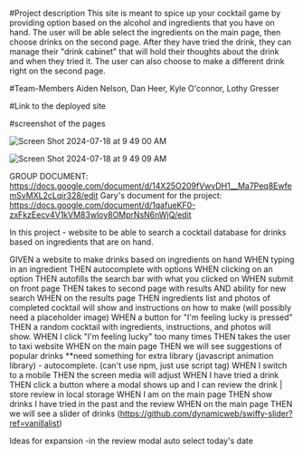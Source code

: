 #Project description
This site is meant to spice up your cocktail game by providing option based on the alcohol and ingredients that you have on hand. The user will be able select the ingredients on the main page, then choose drinks on the second page. After they have tried the drink, they can manage their "drink cabinet" that will hold their thoughts about the drink and when they tried it. The user can also choose to make a different drink right on the second page. 

#Team-Members
Aiden Nelson, Dan Heer, Kyle O'connor, Lothy Gresser

#Link to the deployed site

#screenshot of the pages

![Screen Shot 2024-07-18 at 9 49 00 AM](https://github.com/user-attachments/assets/8d22c159-abf8-4b5b-9e73-c8c241473420)


![Screen Shot 2024-07-18 at 9 49 09 AM](https://github.com/user-attachments/assets/8bb55fc8-7aa2-4ff8-8093-9697239f2acf)



GROUP DOCUMENT: https://docs.google.com/document/d/14X25O209fVwvDH1__Ma7Peq8EwfemSvMXL2cLqir328/edit
Gary's document for the project: https://docs.google.com/document/d/1qafueKF0-zxFkzEecv4V1kVM83wloy8OMprNsN6nWjQ/edit

In this project - website to be able to search a cocktail database for drinks based on ingredients that are on hand. 

GIVEN a website to make drinks based on ingredients on hand
WHEN typing in an ingredient
THEN autocomplete with options
WHEN clicking on an option
THEN autofills the search bar with what you clicked on
WHEN submit on front page
THEN takes to second page with results AND ability for new search
WHEN on the results page
THEN ingredients list and photos of completed cocktail will show and instructions on how to make (will possibly need a placeholder image)
WHEN a button for "I'm feeling lucky is pressed" 
THEN a random cocktail with ingredients, instructions, and photos will show. 
WHEN I click "I'm feeling lucky" too many times
THEN takes the user to taxi website
WHEN on the main page 
THEN we will see suggestions of popular drinks
**need something for extra library (javascript animation library) - autocomplete. (can't use npm, just use script tag)
WHEN I switch to a mobile
THEN the screen media will adjust
WHEN I have tried a drink
THEN click a button where a modal shows up and I can review the drink | store review in local storage
WHEN I am on the main page
THEN show drinks I have tried in the past and the review
WHEN on the main page
THEN we will see a slider of drinks (https://github.com/dynamicweb/swiffy-slider?ref=vanillalist)


Ideas for expansion
-in the review modal auto select today's date
